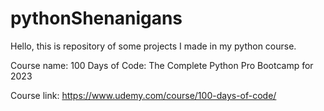 # pythonShenanigans
Hello, this is repository of some projects I made in my python course.

Course name: 100 Days of Code: The Complete Python Pro Bootcamp for 2023

Course link: https://www.udemy.com/course/100-days-of-code/
